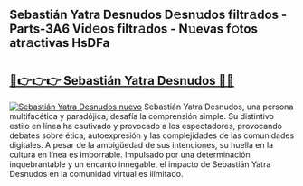 ## Sebastián Yatra Desnudos D𝚎sn𝚞dos filtr𝚊dos - Parts-3A6 Vid𝚎os filtr𝚊dos - N𝚞evas f𝚘tos atr𝚊ctivas HsDFa

# <h2><a href="http://mbc7bwr.tromn.icu/?c=Sebasti%c3%a1n+Yatra+Desnudos">🔗👉👉👉 Sebastián Yatra Desnudos 🔗🔗</a></h2>

[![Sebastián Yatra Desnudos nuevo](https://i.imgur.com/pEAQMta.gif)](http://mbc7bwr.tromn.icu/?c=Sebasti%c3%a1n+Yatra+Desnudos)
Sebastián Yatra Desnudos, una persona multifacética y paradójica, desafía la comprensión simple. Su distintivo estilo en línea ha cautivado y provocado a los espectadores, provocando debates sobre ética, autoexpresión y las complejidades de las comunidades digitales. A pesar de la ambigüedad de sus intenciones, su huella en la cultura en línea es imborrable. Impulsado por una determinación inquebrantable y un encanto innegable, el impacto de Sebastián Yatra Desnudos en la comunidad virtual es ilimitado.
